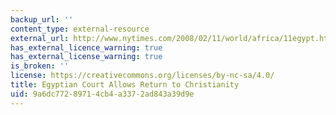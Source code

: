 ```yaml
---
backup_url: ''
content_type: external-resource
external_url: http://www.nytimes.com/2008/02/11/world/africa/11egypt.html
has_external_licence_warning: true
has_external_license_warning: true
is_broken: ''
license: https://creativecommons.org/licenses/by-nc-sa/4.0/
title: Egyptian Court Allows Return to Christianity
uid: 9a6dc772-8971-4cb4-a337-2ad843a39d9e
---
```


